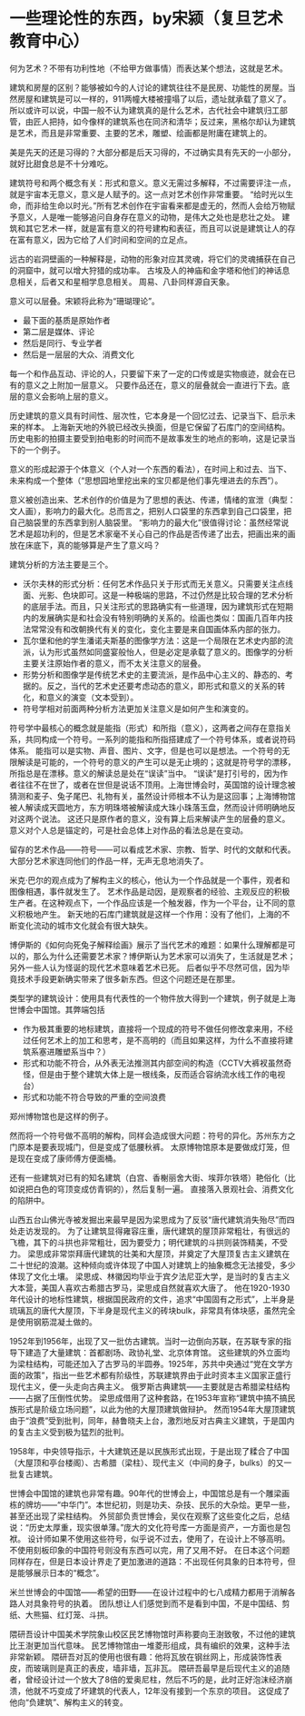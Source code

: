 一些理论性的东西，by宋颍（复旦艺术教育中心）
======

何为艺术？不带有功利性地（不给甲方做事情）而表达某个想法，这就是艺术。

建筑和房屋的区别？能够被如今的人讨论的建筑往往不是民房、功能性的房屋。当然房屋和建筑是可以一样的，911两幢大楼被撞塌了以后，遗址就承载了意义了。
所以或许可以说，中国一般不认为建筑真的是什么艺术，古代社会中建筑归工部管，由匠人把持，如今像样的建筑系也在同济和清华；反过来，黑格尔却认为建筑是艺术，而且是非常重要、主要的艺术，雕塑、绘画都是附庸在建筑上的。

美是先天的还是习得的？大部分都是后天习得的，不过确实具有先天的一小部分，就好比甜食总是不十分难吃。

建筑符号和两个概念有关：形式和意义。意义无需过多解释，不过需要评注一点，就是宇宙本无意义，意义是人赋予的。这一点对艺术创作非常重要。
“给时光以生命，而非给生命以时光。”所有艺术创作在宇宙看来都是虚无的，然而人会给万物赋予意义，人是唯一能够追问自身存在意义的动物，是伟大之处也是悲壮之处。
建筑和其它艺术一样，就是富有意义的符号建构和表征，而且可以说是建筑让人的存在富有意义，因为它给了人们时间和空间的立足点。

远古的岩洞壁画的一种解释是，动物的形象对应其灵魂，将它们的灵魂捕获在自己的洞窟中，就可以增大狩猎的成功率。
古埃及人的神庙和金字塔和他们的神话息息相关，后者又和星相学息息相关。
周易、八卦同样源自天象。

意义可以层叠。宋颖将此称为“珊瑚理论”。
- 最下面的基质是原始作者
- 第二层是媒体、评论
- 然后是同行、专业学者
- 然后是一层层的大众、消费文化

每一个和作品互动、评论的人，只要留下来了一定的口传或是实物痕迹，就会在已有的意义之上附加一层意义。
只要作品还在，意义的层叠就会一直进行下去。底层的意义会影响上层的意义。

历史建筑的意义具有时间性、层次性，它本身是一个回忆过去、记录当下、启示未来的样本。
上海新天地的外貌已经改头换面，但是它保留了石库门的空间结构。历史电影的拍摄主要受到拍电影的时间而不是故事发生的地点的影响，这是记录当下的一个例子。

意义的形成起源于个体意义（个人对一个东西的看法），在时间上和过去、当下、未来构成一个整体（“思想园地里挖出来的宝贝都是他们事先埋进去的东西”）。

意义被创造出来、艺术创作的价值是为了思想的表达、传递，情绪的宣泄（典型：文人画），影响力的最大化。总而言之，把别人口袋里的东西拿到自己口袋里，把自己脑袋里的东西拿到别人脑袋里。
“影响力的最大化”很值得讨论：虽然经常说艺术是超功利的，但是艺术家毫不关心自己的作品是否传递了出去，把画出来的画放在床底下，真的能够算是产生了意义吗？

建筑分析的方法主要是三个。
- 沃尔夫林的形式分析：任何艺术作品只关于形式而无关意义。只需要关注点线面、光影、色块即可。这是一种极端的思路，不过仍然是比较合理的艺术分析的底层手法。而且，只关注形式的思路确实有一些道理，因为建筑形式在短期内的发展确实是和社会没有特别明确的关系的。绘画也类似：国画几百年内技法常常没有和改朝换代有关的变化，变化主要是来自国画体系内部的张力。
- 瓦尔堡和他的学生潘诺夫斯基的图像学方法：这是一个局限在艺术史内部的流派，认为形式虽然如同盛宴般怡人，但是必定是承载了意义的。图像学的分析主要关注原始作者的意义，而不太关注意义的层叠。
- 形势分析和图像学是传统艺术史的主要流派，是作品中心主义的、静态的、考据的。反之，当代的艺术史还要考虑动态的意义，即形式和意义的关系的转化，和意义的演变（文本受到）。
- 符号学相对前面两种分析方法更加关注意义是如何产生和演变的。

符号学中最核心的概念就是能指（形式）和所指（意义），这两者之间存在意指关系，共同构成一个符号。一系列的能指和所指搭建成了一个符号体系，或者说符码体系。
能指可以是实物、声音、图片、文字，但是也可以是想法。一个符号的无限解读是可能的，一个符号的意义的产生可以是无止境的；这就是符号学的漂移，所指总是在漂移。意义的解读总是处在“误读”当中。
“误读”是打引号的，因为作者往往不在世了，或者在世但是说话不顶用。上海世博会时，英国馆的设计理念被猜测和麦子、兔子尾巴、礼物有关，虽然设计师根本不认为是这回事；上海博物馆被人解读成天圆地方，东方明珠塔被解读成大珠小珠落玉盘，然而设计师明确地反对这两个说法。
这还只是原作者的意义，没有算上后来解读产生的层叠的意义。意义对个人总是锚定的，可是社会总体上对作品的看法总是在变动。

留存的艺术作品——符号——可以看成艺术家、宗教、哲学、时代的文献和代表。大部分艺术家连同他们的作品一样，无声无息地消失了。

米克·巴尔的观点成为了解构主义的核心，他认为一个作品就是一个事件，观者和图像相遇，事件就发生了。
艺术作品是动因，是观察者的经验、主观反应的积极生产者。在这种观点下，一个作品应该是一个触发器，作为一个平台，让不同的意义积极地产生。
新天地的石库门建筑就是这样一个作用：没有了他们，上海的不断变化流动的城市文化就会有很大缺失。

博伊斯的《如何向死兔子解释绘画》展示了当代艺术的难题：如果什么理解都是可以的，那么为什么还需要艺术家？博伊斯认为艺术家可以消失了，生活就是艺术；另外一些人认为怪诞的现代艺术意味着艺术已死。
后者似乎不尽然可信，因为毕竟技术手段更新确实带来了很多新东西。但这个问题还是在那里。

类型学的建筑设计：使用具有代表性的一个物件放大得到一个建筑，例子就是上海世博会中国馆。其弊端包括
- 作为极其重要的地标建筑，直接将一个现成的符号不做任何修改拿来用，不经过任何艺术上的加工和思考，是不高明的（而且如果这样，为什么不直接将建筑系塞进雕塑系当中？）
- 形式和功能不符合，从外表无法推测其内部空间的构造（CCTV大裤衩虽然奇怪，但是由于整个建筑大体上是一根线条，反而适合容纳流水线工作的电视台）
- 形式和功能不符合导致的严重的空间浪费

郑州博物馆也是这样的例子。

然而将一个符号做不高明的解构，同样会造成很大问题：符号的异化。苏州东方之门原本是要表现城门，但是变成了低腰秋裤。
太原博物馆原本是要做成灯笼，但是现在变成了康师傅方便面桶。

还有一些建筑对已有的知名建筑（白宫、香榭丽舍大街、埃菲尔铁塔）艳俗化（比如说把白色的穹顶变成仿青铜的），然后复制一遍。
直接落入景观社会、消费文化的陷阱中。

山西五台山佛光寺被发掘出来最早是因为梁思成为了反驳“唐代建筑消失殆尽”而四处走访发现的。
为了让建筑显得雍容庄重，唐代建筑的屋顶非常粗壮，有很远的飞檐，其下的斗拱也非常粗壮，因为要受力；明代建筑的斗拱则装饰精美，不受力。
梁思成非常崇拜唐代建筑的壮美和大屋顶，并奠定了大屋顶复古主义建筑在二十世纪的浪潮。这种倾向或许体现了中国人对建筑上的抽象概念无法接受，多少体现了文化土壤。
梁思成、林徽因均毕业于宾夕法尼亚大学，是当时的复古主义大本营，美国人喜欢古希腊古罗马，梁思成自然就喜欢大唐了。
他在1920-1930年代设计的地标性建筑，根据国民政府的文件，追求“中国固有之形式”，上半身是琉璃瓦的唐代大屋顶，下半身是现代主义的砖块bulk，非常具有体块感，虽然完全是使用钢筋混凝土做的。

1952年到1956年，出现了又一批仿古建筑。当时一边倒向苏联，在苏联专家的指导下建造了大量建筑：首都剧场、政协礼堂、北京体育馆。
这些建筑的外立面均为梁柱结构，可能还加入了古罗马的半圆券。1925年，苏共中央通过“党在文学方面的政策”，指出一些艺术都有阶级性，苏联建筑界由于此时资本主义国家正盛行现代主义，便一头走向古典主义。
俄罗斯古典建筑——主要就是古希腊梁柱结构——占据了压倒性优势。
梁思成借用了这种套路，在1953年宣称“建筑中搞不搞民族形式是阶级立场问题”，以此为他的大屋顶建筑做辩护。
然而1954年大屋顶建筑由于“浪费”受到批判，同年，赫鲁晓夫上台，激烈地反对古典主义建筑，于是国内的复古主义受到极为猛烈的批判。

1958年，中央领导指示，十大建筑还是以民族形式出现，于是出现了糅合了中国（大屋顶和亭台楼阁）、古希腊（梁柱）、现代主义（中间的身子，bulks）的又一批复古建筑。

世博会中国馆的建筑也非常有趣。90年代的世博会上，中国馆总是有一个雕梁画栋的牌坊——“中华门”。本世纪初，则是功夫、杂技、民乐的大杂烩。更早一些，甚至还出现了梁柱结构。
外贸部负责世博会，吴仪在观察了这些变化之后，总结说：“历史太厚重，现实很单薄。”庞大的文化符号库一方面是资产，一方面也是包袱。
设计师如果不使用这些符号，似乎说不过去，使用了，在设计上不够高明。不使用刻板印象的中国符号则没有东西可以完，用了又用不好。
在日本这个问题同样存在，但是日本设计界走了更加激进的道路：不出现任何具象的日本符号，但是能够展示日本的“概念”。

米兰世博会的中国馆——希望的田野——在设计过程中的七八成精力都用于消解各路人对具象符号的执着。
团队想让人们感觉到而不是看到中国，不是中国结、剪纸、大熊猫、红灯笼、斗拱。

隈研吾设计中国美术学院象山校区民艺博物馆时声称要向王澍致敬，不过他的建筑比王澍更加当代意味。
民艺博物馆由一堆菱形组成，具有编织的效果，这种手法非常新颖。
隈研吾对瓦的使用也很有趣：他将瓦放在钢丝网上，形成装饰性表皮，而玻璃则是真正的表皮，墙非墙，瓦非瓦。
隈研吾最早是后现代主义的追随者，曾经设计过一个放大了8倍的爱奥尼柱，然后不巧的是，此时正好泡沫经济崩溃，他就不巧变成了坏建筑的代表人，12年没有接到一个东京的项目。
这促成了他向“负建筑”、解构主义的转变。